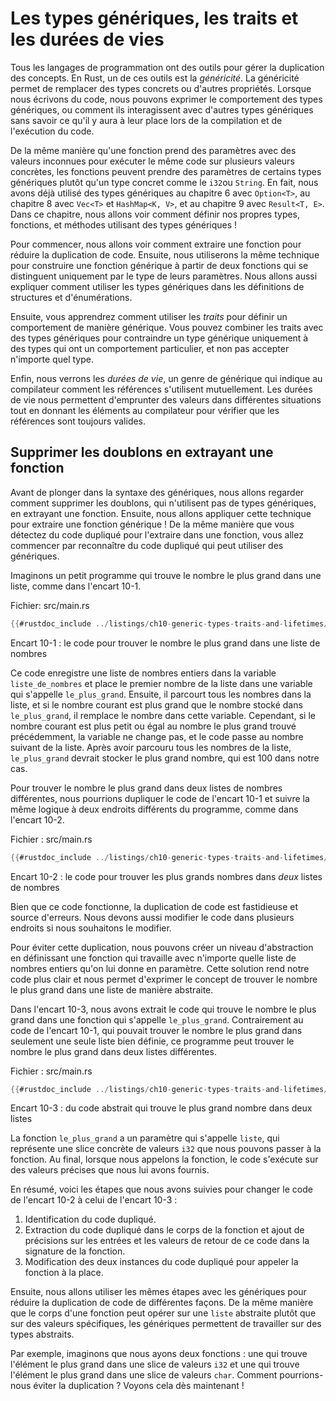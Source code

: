 <!--
# Generic Types, Traits, and Lifetimes
-->

# Les types génériques, les traits et les durées de vies

<!--
Every programming language has tools for effectively handling the duplication
of concepts. In Rust, one such tool is *generics*. Generics are abstract
stand-ins for concrete types or other properties. When we’re writing code, we
can express the behavior of generics or how they relate to other generics
without knowing what will be in their place when compiling and running the code.
-->

Tous les langages de programmation ont des outils pour gérer la duplication des
concepts. En Rust, un de ces outils est la *généricité*. La généricité permet
de remplacer des types concrets ou d'autres propriétés. Lorsque nous écrivons du
code, nous pouvons exprimer le comportement des types génériques, ou comment ils
interagissent avec d'autres types génériques sans savoir ce qu'il y aura à leur
place lors de la compilation et de l'exécution du code.

<!--
Similar to the way a function takes parameters with unknown values to run the
same code on multiple concrete values, functions can take parameters of some
generic type instead of a concrete type, like `i32` or `String`. In fact, we’ve
already used generics in Chapter 6 with `Option<T>`, Chapter 8 with `Vec<T>`
and `HashMap<K, V>`, and Chapter 9 with `Result<T, E>`. In this chapter, you’ll
explore how to define your own types, functions, and methods with generics!
-->

De la même manière qu'une fonction prend des paramètres avec des valeurs
inconnues pour exécuter le même code sur plusieurs valeurs concrètes, les
fonctions peuvent prendre des paramètres de certains types génériques plutôt
qu'un type concret comme le `i32`ou `String`. En fait, nous avons déjà utilisé
des types génériques au chapitre 6 avec `Option<T>`, au chapitre 8 avec `Vec<T>`
et `HashMap<K, V>`, et au chapitre 9 avec `Result<T, E>`. Dans ce chapitre, nous
allons voir comment définir nos propres types, fonctions, et méthodes utilisant
des types génériques !

<!--
First, we’ll review how to extract a function to reduce code duplication. Next,
we’ll use the same technique to make a generic function from two functions that
differ only in the types of their parameters. We’ll also explain how to use
generic types in struct and enum definitions.
-->

Pour commencer, nous allons voir comment extraire une fonction pour réduire la
duplication de code. Ensuite, nous utiliserons la même technique pour construire
une fonction générique à partir de deux fonctions qui se distinguent uniquement
par le type de leurs paramètres. Nous allons aussi expliquer comment utiliser
les types génériques dans les définitions de structures et d'énumérations.

<!--
Then you’ll learn how to use *traits* to define behavior in a generic way. You
can combine traits with generic types to constrain a generic type to only
those types that have a particular behavior, as opposed to just any type.
-->

Ensuite, vous apprendrez comment utiliser les *traits* pour définir un
comportement de manière générique. Vous pouvez combiner les traits avec des
types génériques pour contraindre un type générique uniquement à des types qui
ont un comportement particulier, et non pas accepter n'importe quel type.

<!--
Finally, we’ll discuss *lifetimes*, a variety of generics that give the
compiler information about how references relate to each other. Lifetimes allow
us to borrow values in many situations while still enabling the compiler to
check that the references are valid.
-->

Enfin, nous verrons les *durées de vie*, un genre de générique qui indique au
compilateur comment les références s'utilisent mutuellement. Les durées de vie
nous permettent d'emprunter des valeurs dans différentes situations tout en
donnant les éléments au compilateur pour vérifier que les références sont
toujours valides.

<!--
## Removing Duplication by Extracting a Function
-->

## Supprimer les doublons en extrayant une fonction

<!--
Before diving into generics syntax, let’s first look at how to remove
duplication that doesn’t involve generic types by extracting a function. Then
we’ll apply this technique to extract a generic function! In the same way that
you recognize duplicated code to extract into a function, you’ll start to
recognize duplicated code that can use generics.
-->

Avant de plonger dans la syntaxe des génériques, nous allons regarder comment
supprimer les doublons, qui n'utilisent pas de types génériques, en extrayant
une fonction. Ensuite, nous allons appliquer cette technique pour extraire une
fonction générique ! De la même manière que vous détectez du code dupliqué pour
l'extraire dans une fonction, vous allez commencer par reconnaître du code
dupliqué qui peut utiliser des génériques.

<!--
Consider a short program that finds the largest number in a list, as shown in
Listing 10-1.
-->

Imaginons un petit programme qui trouve le nombre le plus grand dans une liste,
comme dans l'encart 10-1.

<!--
<span class="filename">Filename: src/main.rs</span>
-->

<span class="filename">Fichier: src/main.rs</span>

<!--
```rust
{{#rustdoc_include ../listings/ch10-generic-types-traits-and-lifetimes/listing-10-01/src/main.rs:here}}
```
-->

```rust
{{#rustdoc_include ../listings/ch10-generic-types-traits-and-lifetimes/listing-10-01/src/main.rs:here}}
```

<!--
<span class="caption">Listing 10-1: Code to find the largest number in a list
of numbers</span>
-->

<span class="caption">Encart 10-1 : le code pour trouver le nombre le plus grand
dans une liste de nombres</span>

<!--
This code stores a list of integers in the variable `number_list` and places
the first number in the list in a variable named `largest`. Then it iterates
through all the numbers in the list, and if the current number is greater than
the number stored in `largest`, it replaces the number in that variable.
However, if the current number is less than or equal to the largest number seen
so far, the variable doesn’t change, and the code moves on to the next number
in the list. After considering all the numbers in the list, `largest` should
hold the largest number, which in this case is 100.
-->

Ce code enregistre une liste de nombres entiers dans la variable `liste_de_nombres`
et place le premier nombre de la liste dans une variable qui s'appelle
`le_plus_grand`. Ensuite, il parcourt tous les nombres dans la liste, et si le
nombre courant est plus grand que le nombre stocké dans `le_plus_grand`, il
remplace le nombre dans cette variable. Cependant, si le nombre courant est
plus petit ou égal au nombre le plus grand trouvé précédemment, la variable ne
change pas, et le code passe au nombre suivant de la liste. Après avoir parcouru
tous les nombres de la liste, `le_plus_grand` devrait stocker le plus grand
nombre, qui est 100 dans notre cas.

<!--
To find the largest number in two different lists of numbers, we can duplicate
the code in Listing 10-1 and use the same logic at two different places in the
program, as shown in Listing 10-2.
-->

Pour trouver le nombre le plus grand dans deux listes de nombres différentes,
nous pourrions dupliquer le code de l'encart 10-1 et suivre la même logique à
deux endroits différents du programme, comme dans l'encart 10-2.

<!--
<span class="filename">Filename: src/main.rs</span>
-->

<span class="filename">Fichier : src/main.rs</span>

<!--
```rust
{{#rustdoc_include ../listings/ch10-generic-types-traits-and-lifetimes/listing-10-02/src/main.rs}}
```
-->

```rust
{{#rustdoc_include ../listings/ch10-generic-types-traits-and-lifetimes/listing-10-02/src/main.rs}}
```

<!--
<span class="caption">Listing 10-2: Code to find the largest number in *two*
lists of numbers</span>
-->

<span class="caption">Encart 10-2 : le code pour trouver les plus grands
nombres dans *deux* listes de nombres</span>

<!--
Although this code works, duplicating code is tedious and error prone. We also
have to update the code in multiple places when we want to change it.
-->

Bien que ce code fonctionne, la duplication de code est fastidieuse et source
d'erreurs. Nous devons aussi modifier le code dans plusieurs endroits si nous
souhaitons le modifier.

<!--
To eliminate this duplication, we can create an abstraction by defining a
function that operates on any list of integers given to it in a parameter. This
solution makes our code clearer and lets us express the concept of finding the
largest number in a list abstractly.
-->

Pour éviter cette duplication, nous pouvons créer un niveau d'abstraction en
définissant une fonction qui travaille avec n'importe quelle liste de nombres
entiers qu'on lui donne en paramètre. Cette solution rend notre code plus clair
et nous permet d'exprimer le concept de trouver le nombre le plus grand dans une
liste de manière abstraite.

<!--
In Listing 10-3, we extracted the code that finds the largest number into a
function named `largest`. Unlike the code in Listing 10-1, which can find the
largest number in only one particular list, this program can find the largest
number in two different lists.
-->

Dans l'encart 10-3, nous avons extrait le code qui trouve le nombre le plus
grand dans une fonction qui s'appelle `le_plus_grand`. Contrairement au code de
l'encart 10-1, qui pouvait trouver le nombre le plus grand dans seulement une
seule liste bien définie, ce programme peut trouver le nombre le plus grand
dans deux listes différentes.

<!--
<span class="filename">Filename: src/main.rs</span>
-->

<span class="filename">Fichier : src/main.rs</span>

<!--
```rust
{{#rustdoc_include ../listings/ch10-generic-types-traits-and-lifetimes/listing-10-03/src/main.rs:here}}
```
-->

```rust
{{#rustdoc_include ../listings/ch10-generic-types-traits-and-lifetimes/listing-10-03/src/main.rs:here}}
```

<!--
<span class="caption">Listing 10-3: Abstracted code to find the largest number
in two lists</span>
-->

<span class="caption">Encart 10-3 : du code abstrait qui trouve le plus grand
nombre dans deux listes</span>

<!--
The `largest` function has a parameter called `list`, which represents any
concrete slice of `i32` values that we might pass into the function. As a
result, when we call the function, the code runs on the specific values that we
pass in.
-->

La fonction `le_plus_grand` a un paramètre qui s'appelle `liste`, qui représente
une slice concrète de valeurs `i32` que nous pouvons passer à la fonction. Au
final, lorsque nous appelons la fonction, le code s'exécute sur des valeurs
précises que nous lui avons fournis.

<!--
In sum, here are the steps we took to change the code from Listing 10-2 to
Listing 10-3:
-->

En résumé, voici les étapes que nous avons suivies pour changer le code de
l'encart 10-2 à celui de l'encart 10-3 :

<!--
1. Identify duplicate code.
2. Extract the duplicate code into the body of the function and specify the
   inputs and return values of that code in the function signature.
3. Update the two instances of duplicated code to call the function instead.
-->

1. Identification du code dupliqué.
2. Extraction du code dupliqué dans le corps de la fonction et ajout de
   précisions sur les entrées et les valeurs de retour de ce code dans la
   signature de la fonction.
3. Modification des deux instances du code dupliqué pour appeler la
   fonction à la place.

<!--
Next, we’ll use these same steps with generics to reduce code duplication in
different ways. In the same way that the function body can operate on an
abstract `list` instead of specific values, generics allow code to operate on
abstract types.
-->

Ensuite, nous allons utiliser les mêmes étapes avec les génériques pour réduire
la duplication de code de différentes façons. De la même manière que le corps
d'une fonction peut opérer sur une `liste` abstraite plutôt que sur des valeurs
spécifiques, les génériques permettent de travailler sur des types abstraits.

<!--
For example, say we had two functions: one that finds the largest item in a
slice of `i32` values and one that finds the largest item in a slice of `char`
values. How would we eliminate that duplication? Let’s find out!
-->

Par exemple, imaginons que nous ayons deux fonctions : une qui trouve l'élément
le plus grand dans une slice de valeurs `i32` et une qui trouve l'élément le
plus grand dans une slice de valeurs `char`. Comment pourrions-nous éviter la
duplication ? Voyons cela dès maintenant !
